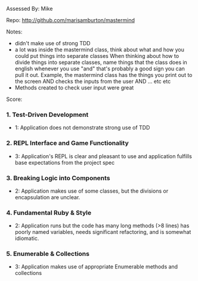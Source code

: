 Assessed By: Mike

Repo: http://github.com/marisamburton/mastermind

Notes:
* didn't make use of strong TDD
* a lot was inside the mastermind class, think about what and how you could put things into separate classes
When thinking about how to divide things into separate classes, name things that the class does in english
whenever you use "and" that's probably a good sign you can pull it out. Example, the mastermind class has the things
you print out to the screen AND checks the inputs from the user AND ... etc etc
* Methods created to check user input were great


Score:

### 1. Test-Driven Development

* 1: Application does not demonstrate strong use of TDD

### 2. REPL Interface and Game Functionality

* 3: Application's REPL is clear and pleasant to use and application fulfills base expectations from the project spec

### 3. Breaking Logic into Components

* 2: Application makes use of some classes, but the divisions or encapsulation are unclear.

 
### 4. Fundamental Ruby & Style

* 2:  Application runs but the code has many long methods (>8 lines) has poorly named variables, needs significant refactoring, and is somewhat idiomatic.


### 5. Enumerable & Collections


* 3: Application makes use of appropriate Enumerable methods and collections
